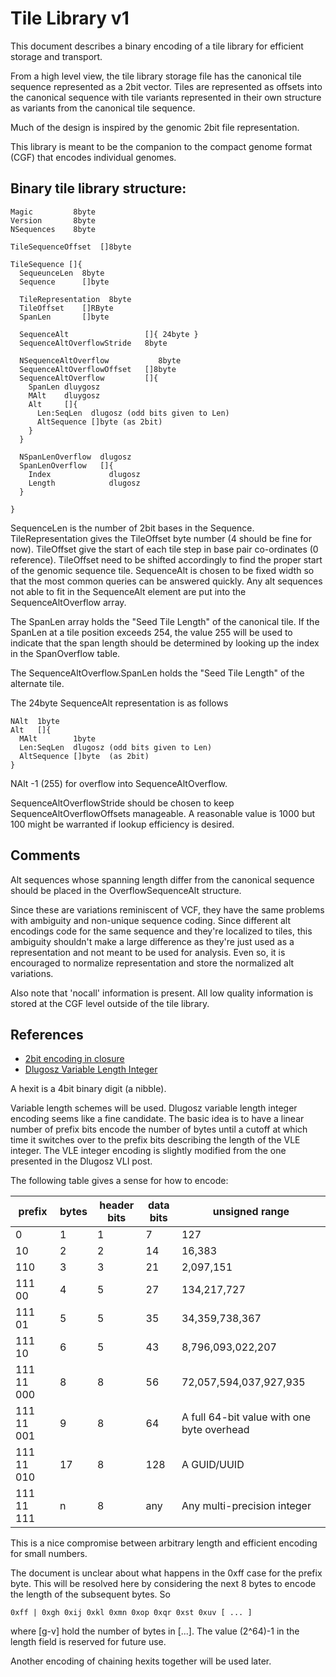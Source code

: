 Tile Library v1
====

This document describes a binary encoding of a tile library
for efficient storage and transport.

From a high level view, the tile library storage file has
the canonical tile sequence represented as a 2bit vector.
Tiles are represented as offsets into the canonical sequence
with tile variants represented in their own structure
as variants from the canonical tile sequence.

Much of the design is inspired by the genomic 2bit
file representation.

This library is meant to be the companion to the compact
genome format (CGF) that encodes individual genomes.

Binary tile library structure:
----

```
Magic         8byte
Version       8byte
NSequences    8byte

TileSequenceOffset  []8byte

TileSequence []{
  SequeunceLen  8byte
  Sequence      []byte

  TileRepresentation  8byte
  TileOffset    []RByte
  SpanLen       []byte

  SequenceAlt                 []{ 24byte }
  SequenceAltOverflowStride   8byte

  NSequenceAltOverflow           8byte
  SequenceAltOverflowOffset   []8byte
  SequenceAltOverflow         []{
    SpanLen dluygosz
    MAlt    dluygosz
    Alt     []{
      Len:SeqLen  dlugosz (odd bits given to Len)
      AltSequence []byte (as 2bit)
    }
  }

  NSpanLenOverflow  dlugosz
  SpanLenOverflow   []{
    Index             dlugosz
    Length            dlugosz
  }

}
```

SequenceLen is the number of 2bit bases in the Sequence.
TileRepresentation gives the TileOffset byte number (4 should be fine for now).
TileOffset give the start of each tile step in base pair co-ordinates (0 reference).
TileOffset need to be shifted accordingly to find the proper start of the genomic sequence tile.
SequenceAlt is chosen to be fixed width so that the most common queries can be answered quickly.
Any alt sequences not able to fit in the SequenceAlt element are put into the SequenceAltOverflow
array.

The SpanLen array holds the "Seed Tile Length" of the canonical tile.  If the SpanLen at a tile position exceeds 254,
the value 255 will be used to indicate that the span length should be determined by looking
up the index in the SpanOverflow table.

The SequenceAltOverflow.SpanLen holds the "Seed Tile Length" of the alternate tile.

The 24byte SequenceAlt representation is as follows

```
NAlt  1byte
Alt   []{
  MAlt        1byte
  Len:SeqLen  dlugosz (odd bits given to Len)
  AltSequence []byte  (as 2bit)
}
```

NAlt -1 (255) for overflow into SequenceAltOverflow.

SequenceAltOverflowStride should be chosen to keep SequenceAltOverflowOffsets manageable.  A reasonable
value is 1000 but 100 might be warranted if lookup efficiency is desired.


Comments
---

Alt sequences whose spanning length differ from the canonical sequence should be placed in the
OverflowSequenceAlt structure.

Since these are variations reminiscent of VCF, they have the same problems with ambiguity and
non-unique sequence coding.  Since different alt encodings code for the same sequence and they're
localized to tiles, this ambiguity shouldn't make a large difference as they're just used as
a representation and not meant to be used for analysis.  Even so, it is encouraged to normalize
representation and store the normalized alt variations.

Also note that 'nocall' information is present.  All low quality information is stored at the
CGF level outside of the tile library.


References
---


  - [2bit encoding in closure](http://eigenhombre.com/2013/07/06/a-two-bit-decoder/)
  - [Dlugosz Variable Length Integer](http://www.dlugosz.com/ZIP2/VLI.html)

A hexit is a 4bit binary digit (a nibble).

Variable length schemes will be used.  Dlugosz variable length
integer encoding seems like a fine candidate.  The basic idea
is to have a linear number of prefix bits encode the number of
bytes until a cutoff at which time it switches over to the prefix
bits describing the length of the VLE integer.  The VLE integer encoding
is slightly modified from the one presented in the Dlugosz VLI post.

The following table gives a sense for how to encode:

| prefix | bytes | header bits | data bits | unsigned range |
|---|---|---|---|---|
| 0 | 1 | 1 | 7 | 127 |
| 10 | 2 | 2 | 14 | 16,383 |
| 110 | 3 | 3 | 21 | 2,097,151 |
| 111 00 | 4 | 5 | 27 | 134,217,727 |
| 111 01 | 5 | 5 | 35 | 34,359,738,367 |
| 111 10 | 6 | 5 | 43 | 8,796,093,022,207 |
| 111 11 000 | 8 | 8 | 56 | 72,057,594,037,927,935 |
| 111 11 001 |  9 | 8 | 64 | A full 64-bit value with one byte overhead |
| 111 11 010 | 17 | 8 | 128 | A GUID/UUID |
| 111 11 111 |  n | 8 | any | Any multi-precision integer |

This is a nice compromise between arbitrary length and efficient encoding
for small numbers.

The document is unclear about what happens in the 0xff case for the prefix byte.
This will be resolved here by considering the next 8 bytes to encode the length
of the subsequent bytes.  So

    0xff | 0xgh 0xij 0xkl 0xmn 0xop 0xqr 0xst 0xuv [ ... ]

where [g-v] hold the number of bytes in [...].  The value (2^64)-1 in the length
field is reserved for future use.


Another encoding of chaining hexits together will be used later.



